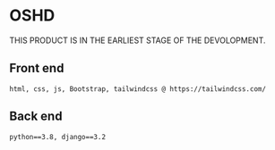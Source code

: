 # OSHD

THIS PRODUCT IS IN THE EARLIEST STAGE OF THE DEVOLOPMENT.

## Front end
    html, css, js, Bootstrap, tailwindcss @ https://tailwindcss.com/

## Back end
    python==3.8, django==3.2
